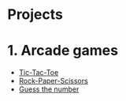 # Projects

# 1. Arcade games
- [Tic-Tac-Toe](tic_tac_toe.py)
- [Rock-Paper-Scissors](rock_paper_scissors.py)
- [Guess the number](guess_the_number.py)
